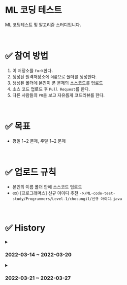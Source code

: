 # ML 코딩 테스트

ML 코딩테스트 및 알고리즘 스터디입니다.  

<br />

# ✅ 참여 방법

1. 이 저장소를 `fork`한다.
2. 생성된 원격저장소에 `이름`으로 폴더를 생성한다.
3. 생성된 폴더에 본인이 푼 문제의 소스코드를 업로드
4. 소스 코드 업로드 후 `Pull Request`를 한다.
5. 다른 사람들의 `PR`을 보고 자유롭게 코드리뷰를 한다.

<br />

# ✅ 목표

- 평일 1\~2 문제, 주말 1\~2 문제

<br />

# ✅ 업로드 규칙
- 본인의 이름 폴더 안에 소스코드 업로드  
- ex) [프로그래머스] 신규 아이디 추천 ->`/ML-code-test-study/Programmers/Level-1/chosungil/신규 아이디.java`

<br />

# ✅ History
<details markdown="1">
<summary><h3>2022-03-14 ~ 2022-03-20</h3></summary>
  
### Programmers Level-1
 - [2022 카카오 블라인드>신고결과 받기](https://programmers.co.kr/learn/courses/30/lessons/92334)
 - [로또의 최고 순위와 최저 순위](https://programmers.co.kr/learn/courses/30/lessons/77484)
 - [신규 아이디 추천](https://programmers.co.kr/learn/courses/30/lessons/72410)
 - [숫자 문자열과 영단어](https://programmers.co.kr/learn/courses/30/lessons/81301)
 - [키패드 누르기](https://programmers.co.kr/learn/courses/30/lessons/67256)
 - [크레인 인형뽑기 게임](https://programmers.co.kr/learn/courses/30/lessons/64061)
 - [없는 숫자 더하기](https://programmers.co.kr/learn/courses/30/lessons/86051)
 - [음양 더하기](https://programmers.co.kr/learn/courses/30/lessons/76501)
 - [내적](https://programmers.co.kr/learn/courses/30/lessons/70128)
 - [소수 만들기](https://programmers.co.kr/learn/courses/30/lessons/12977)
### Programmers Level-2
 - [문자열 압축](https://programmers.co.kr/learn/courses/30/lessons/60057)
</details>

<details markdown="1">
<summary><h3>2022-03-21 ~ 2022-03-27</h3></summary>

### Programmers Level-1
 - [완주하지 못한 선수](https://programmers.co.kr/learn/courses/30/lessons/42576)
 - [k번째 수](https://programmers.co.kr/learn/courses/30/lessons/42748)
 - [모의고사](https://programmers.co.kr/learn/courses/30/lessons/42840)
 - [체육복](https://programmers.co.kr/learn/courses/30/lessons/42862)
 - [폰켓몬](https://programmers.co.kr/learn/courses/30/lessons/1845)
 - [실패율](https://programmers.co.kr/learn/courses/30/lessons/42889)
 - [약수의 개수와 덧셈](https://programmers.co.kr/learn/courses/30/lessons/77884)
 - [3진법 뒤집기](https://programmers.co.kr/learn/courses/30/lessons/68935)
 - [예산](https://programmers.co.kr/learn/courses/30/lessons/12982)
 - [두 개 뽑아서 더하기](https://programmers.co.kr/learn/courses/30/lessons/68644)
### Programmers Level-2
 - [오픈채팅방](https://programmers.co.kr/learn/courses/30/lessons/42888)
